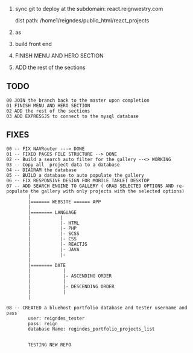 1. sync git to deploy at the subdomain:
   react.reignwestry.com

   dist path: /home1/reigndes/public_html/react_projects

2. as

3. build front end
4. FINISH MENU AND HERO SECTION
5. ADD the rest of the sections

## TODO

    00 JOIN the branch back to the master upon completion
    01 FINISH MENU AND HERO SECTION
    02 ADD the rest of the sections
    03 ADD EXPRESSJS to connect to the mysql database

## FIXES

    00 -- FIX NAVRouter ---> DONE
    01 -- FIXED PAGES FILE STRUCTURE --> DONE
    02 -- Build a search auto filter for the gallery --<> WORKING
    03 -- Copy all  project data to a database
    04 -- DIAGRAM the database
    05 -- BUILD a database to auto populate the gallery
    06 -- FIX RESPONSIVE DESIGN FOR MOBILE TABLET DESKTOP
    07 -- ADD SEARCH ENGINE TO GALLERY ( GRAB SELECTED OPTIONS AND re-populate the gallery with only projects with the selected options)
            |
            |======= WEBSITE ====== APP
            |
            |======== LANGUAGE
            |           |
            |           |- HTML
            |           |- PHP
            |           |- SCSS
            |           |- CSS
            |           |- REACTJS
            |           |- JAVA
            |           |-
            |
            |======== DATE
            |            |
            |            |- ASCENDING ORDER
            |            |
            |            |- DESCENDING ORDER
            |            |
            |

    08 -- CREATED a bluehost portfolio database and tester username and pass
            user: reigndes_tester
            pass: reign
            database Name: regindes_portfolio_projects_list


            TESTING NEW REPO

